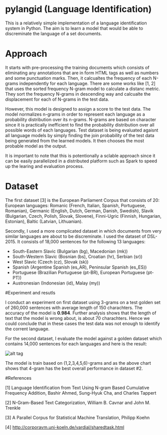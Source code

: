 # pylangid (Language Identification)

This is a relatively simple implementation of a language identification system in Python. The aim is to learn a model that would be able to discreminate the language of a set documents. 

# Approach
It starts with pre-processing the training documents which consists of eliminating any annotations that are in form HTML tags as well as numbers and some punctuation marks. Then, it calcualtes the frequency of each N-grams independently for each language. There are some works like [1, 2] that uses the sorted frequency N-gram model to calculate a distanc metric. They sort the frequency N-grams in descending way and calcualte the displacement for each of N-grams in the test data. 

However, this model is designed to assign a score to the test data. The model normalizes n-grams in order to represent each language as a probability distribution over its n-grams. N-grams are based on character since it is practically inefficient to find the probability distribution over all possible words of each languages. Test dataset is being evaluated agaisnt all language models by simply finding the join probability of the test data being generated from the learned models. It then chooses the most probable model as the output. 

It is important to note that this is potentionally a sclable approach since it can be easily parallelized in a distributed platform such as Spark to speed up the learing and evaluation process. 

# Dataset
The first dataset [3] is the European Parliament Corpus that consists of 20:  European languages: Romanic (French, Italian, Spanish, Portuguese, Romanian), Germanic (English, Dutch, German, Danish, Swedish), Slavik (Bulgarian, Czech, Polish, Slovak, Slovene), Finni-Ugric (Finnish, Hungarian, Estonian), Baltic (Latvian, Lithuanian).

Secondly, I used a more complicated dataset in which documents from very similar languages are about to be discreminate. I used the dataset of DSL-2015. It consists of 18,000 sentences for the following 13 languages:
 - South-Eastern Slavic (Bulgarian (bg), Macedonian (mk))
 - South-Western Slavic (Bosnian (bs), Croatian (hr), Serbian (sr))
 - West Slavic (Czech (cz), Slovak (sk))
 - Spanish (Argentine Spanish (es_AR), Peninsular Spanish (es_ES))
 - Portuguese (Brazilian Portuguese (pt-BR), European Portuguese (pt-PT))
 - Austronesian (Indonesian (id), Malay (my))

#Experiment and resutls

I conduct an experiment on first dataset using 3-grams on a test golden set of 260,000 sentences with average length of 150 charachters. The accuracy of the model is **0.984**. Further analysis shows that the length of text that the model is wrong about, is about 70 charachters. Hence we could conclude that in these cases the test data was not enough to identify the corrent language.

For the second dataset, I evaluate the model against a golden dataset which contains 14,000 sentences for each languages and here is the result:

![alt tag](https://s23.postimg.org/81oyz8fx7/image_2.png)

The model is train based on (1,2,3,4,5,6)-grams and as the above chart shows that 4-gram has the best overall performance in dataset #2.

#References

[1] Language Identification from Text Using N-gram Based Cumulative Frequency Addition, Bashir Ahmed, Sung-Hyuk Cha, and Charles Tappert

[2] N-Gram-Based Text Categorization, William B. Cavnar and John M. Trenkle

[3] A Parallel Corpus for Statistical Machine Translation, Philipp Koehn

[4] http://corporavm.uni-koeln.de/vardial/sharedtask.html
